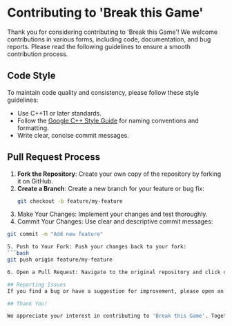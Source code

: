 # Contributing to 'Break this Game'

Thank you for considering contributing to 'Break this Game'! We welcome contributions in various forms, including code, documentation, and bug reports. Please read the following guidelines to ensure a smooth contribution process.

## Code Style

To maintain code quality and consistency, please follow these style guidelines:

- Use C++11 or later standards.
- Follow the [Google C++ Style Guide](https://google.github.io/styleguide/cppguide.html) for naming conventions and formatting.
- Write clear, concise commit messages.

## Pull Request Process

1. **Fork the Repository**: Create your own copy of the repository by forking it on GitHub.
2. **Create a Branch**: Create a new branch for your feature or bug fix:
   ```bash
   git checkout -b feature/my-feature

3. Make Your Changes: Implement your changes and test thoroughly.
4. Commit Your Changes: Use clear and descriptive commit messages:
```bash
git commit -m "Add new feature"

5. Push to Your Fork: Push your changes back to your fork:
```bash
git push origin feature/my-feature

6. Open a Pull Request: Navigate to the original repository and click on "New Pull Request". Provide a clear description of your changes and why they should be merged.

## Reporting Issues
If you find a bug or have a suggestion for improvement, please open an issue on GitHub. Be sure to include as much detail as possible, including steps to reproduce the issue and any relevant error messages.

## Thank You!

We appreciate your interest in contributing to 'Break this Game'. Together, we can make it even better!
